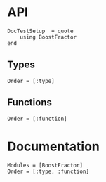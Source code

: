 # API

```@meta
DocTestSetup  = quote
    using BoostFractor
end
```

## Types

```@index
Order = [:type]
```

## Functions

```@index
Order = [:function]
```

# Documentation

```@autodocs
Modules = [BoostFractor]
Order = [:type, :function]
```
